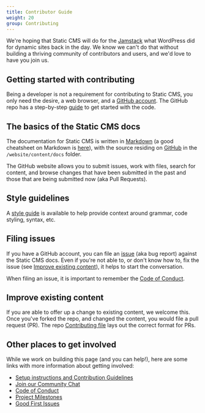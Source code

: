 ```yaml
---
title: Contributor Guide
weight: 20
group: Contributing
---
```


We're hoping that Static CMS will do for the [Jamstack](https://www.jamstack.org) what WordPress did for dynamic sites back in the day. We know we can't do that without building a thriving community of contributors and users, and we'd love to have you join us.

## Getting started with contributing
Being a developer is not a requirement for contributing to Static CMS, you only need the desire, a web browser, and a [GitHub account](https://github.com/join). The GitHub repo has a step-by-step [guide](https://github.com/StaticJsCMS/static-cms/blob/master/CONTRIBUTING.md) to get started with the code.

## The basics of the Static CMS docs
The documentation for Static CMS is written in [Markdown](http://daringfireball.net/projects/markdown/) (a good cheatsheet on Markdown is [here](https://github.com/adam-p/markdown-here/wiki/Markdown-Cheatsheet)), with the source residing on [GitHub](https://github.com/StaticJsCMS/static-cms) in the `/website/content/docs` folder.

The GitHub website allows you to submit issues, work with files, search for content, and browse changes that have been submitted in the past and those that are being submitted now (aka Pull Requests). 

## Style guidelines
A [style guide](/docs/writing-style-guide/) is available to help provide context around grammar, code styling, syntax, etc. 

## Filing issues
If you have a GitHub account, you can file an [issue](https://github.com/StaticJsCMS/static-cms/issues) (aka bug report) against the Static CMS docs. Even if you're not able to, or don't know how to, fix the issue (see [Improve existing content](#improve-existing-content)), it helps to start the conversation. 

When filing an issue, it is important to remember the [Code of Conduct](https://github.com/StaticJsCMS/static-cms/blob/master/CODE_OF_CONDUCT.md).

## Improve existing content
If you are able to offer up a change to existing content, we welcome this. Once you've forked the repo, and changed the content, you would file a pull request (PR). The repo [Contributing file](https://github.com/StaticJsCMS/static-cms/blob/master/CONTRIBUTING.md) lays out the correct format for PRs.

## Other places to get involved
While we work on building this page (and you can help!), here are some links with more information about getting involved:

* [Setup instructions and Contribution Guidelines](https://github.com/StaticJsCMS/static-cms/blob/master/CONTRIBUTING.md)
* [Join our Community Chat](https://staticjscms.github.io/static-cms/chat)
* [Code of Conduct](https://github.com/StaticJsCMS/static-cms/blob/master/CODE_OF_CONDUCT.md)
* [Project Milestones](https://github.com/StaticJsCMS/static-cms/milestones)
* [Good First Issues](https://github.com/StaticJsCMS/static-cms/issues?q=is%3Aissue+is%3Aopen+sort%3Aupdated-desc+label%3A%22good+first+issue%22+-label%3Aclaimed)

